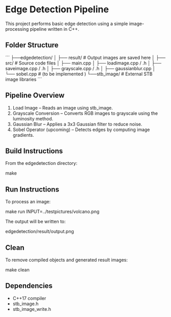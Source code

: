 # Edge Detection Pipeline

This project performs basic edge detection using a simple image-processing pipeline written in C++.

## Folder Structure
´´´
 ├──edgedetection/
 │  ├── result/              # Output images are saved here
 │  ├── src/                 # Source code files
 │      ├── main.cpp
 │      ├── loadimage.cpp / .h
 │      ├── saveimage.cpp / .h
 │      ├── grayscale.cpp / .h
 │      ├── gaussianblur.cpp
 │      └── sobel.cpp        # (to be implemented )
 └──stb_image/        # External STB image libraries
´´´
## Pipeline Overview

1. Load Image – Reads an image using stb_image.
2. Grayscale Conversion – Converts RGB images to grayscale using the luminosity method.
3. Gaussian Blur – Applies a 3x3 Gaussian filter to reduce noise.
4. Sobel Operator (upcoming) – Detects edges by computing image gradients.

## Build Instructions

From the edgedetection directory:

make

## Run Instructions

To process an image:

make run INPUT=../testpictures/volcano.png

The output will be written to:

edgedetection/result/output.png

## Clean

To remove compiled objects and generated result images:

make clean

## Dependencies

- C++17 compiler
- stb_image.h
- stb_image_write.h
